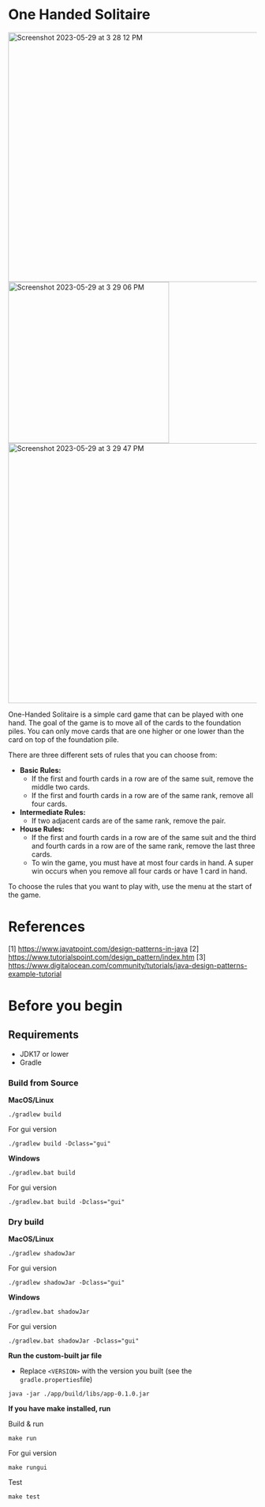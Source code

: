 
# One Handed Solitaire
<img width="505" alt="Screenshot 2023-05-29 at 3 28 12 PM" src="https://github.com/vgnshiyer/One-handed-solitaire/assets/39982819/4b6fa0d6-80a8-4272-9bed-cb499d785a53">
<img width="326" alt="Screenshot 2023-05-29 at 3 29 06 PM" src="https://github.com/vgnshiyer/One-handed-solitaire/assets/39982819/f68f51fe-fa88-49ea-aa87-334efb2a7b8d">
<img width="526" alt="Screenshot 2023-05-29 at 3 29 47 PM" src="https://github.com/vgnshiyer/One-handed-solitaire/assets/39982819/28ce22bf-9db7-4346-828e-cace2ff5e3ff">

One-Handed Solitaire is a simple card game that can be played with one hand. The goal of the game is to move all of the cards to the foundation piles. You can only move cards that are one higher or one lower than the card on top of the foundation pile.

There are three different sets of rules that you can choose from:

-   **Basic Rules:**
    -   If the first and fourth cards in a row are of the same suit, remove the middle two cards.
    -   If the first and fourth cards in a row are of the same rank, remove all four cards.
-   **Intermediate Rules:**
    -   If two adjacent cards are of the same rank, remove the pair.
-   **House Rules:**
    -   If the first and fourth cards in a row are of the same suit and the third and fourth cards in a row are of the same rank, remove the last three cards.
    -   To win the game, you must have at most four cards in hand. A super win occurs when you remove all four cards or have 1 card in hand.

To choose the rules that you want to play with, use the menu at the start of the game.

# References

[1] https://www.javatpoint.com/design-patterns-in-java
[2] https://www.tutorialspoint.com/design_pattern/index.htm
[3] https://www.digitalocean.com/community/tutorials/java-design-patterns-example-tutorial

# Before you begin

## Requirements

- JDK17 or lower
- Gradle

### Build from Source

**MacOS/Linux**
```
./gradlew build
```
For gui version
```
./gradlew build -Dclass="gui"
```

**Windows**
```
./gradlew.bat build
```
For gui version
```
./gradlew.bat build -Dclass="gui"
```
### Dry build

**MacOS/Linux**
```
./gradlew shadowJar
```
For gui version
```
./gradlew shadowJar -Dclass="gui"
```
**Windows**
```
./gradlew.bat shadowJar
```
For gui version
```
./gradlew.bat shadowJar -Dclass="gui"
```

**Run the custom-built jar file**

- Replace `<VERSION>` with the version you built (see the `gradle.properties`file)
```
java -jar ./app/build/libs/app-0.1.0.jar
```

**If you have make installed, run**

Build & run
```
make run
```
For gui version
```
make rungui
```
Test
```
make test
```
